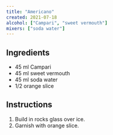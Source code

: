 ```yaml
---
title: "Americano"
created: 2021-07-18
alcohol: ["Campari", "sweet vermouth"]
mixers: ["soda water"]
---
```


## Ingredients

- 45 ml Campari
- 45 ml sweet vermouth
- 45 ml soda water
- 1/2 orange slice

## Instructions

1. Build in rocks glass over ice.
2. Garnish with orange slice.
